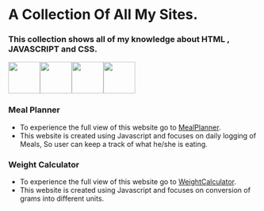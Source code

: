 # A Collection Of All My Sites.
### This collection shows all of my knowledge about HTML , JAVASCRIPT and CSS.

<div style="display:flex;">
  <img style="height:4rem;" src="https://user-images.githubusercontent.com/67057449/193392961-0d01f3fa-9dfc-4d5e-b0e0-02d928a9e5bf.png">
  <img style="height:4rem;" src="https://user-images.githubusercontent.com/67057449/193393015-c35a05d6-c300-47b1-9618-da57f3f52ebf.png">
  <img style="height:4rem;" src="https://user-images.githubusercontent.com/67057449/193393098-70c82e21-e6fe-43c7-9594-18d2f41640f6.png">
  <img style="height:4rem;" src="https://user-images.githubusercontent.com/67057449/193393202-fe6f2d24-2ca8-479b-8837-c565af7c9ea1.jpg">
</div>

### Meal Planner
- To experience the full view of this website go to [MealPlanner](https://gursahajbedi.github.io/MealPlan).
- This website is created using Javascript and focuses on daily logging of Meals, So user can keep a track of what he/she is eating.

### Weight Calculator
- To experience the full view of this website go to [WeightCalculator](https://gursahajbedi.github.io/WeightCalculator).
- This website is created using Javascript and focuses on conversion of grams into different units.
